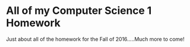 All of my Computer Science 1 Homework
=====================================
Just about all of the homework for the Fall of 2016.....Much more to come!

